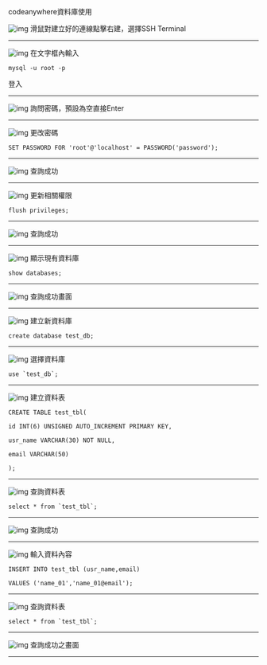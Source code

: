 codeanywhere資料庫使用

![img](img/01.png)
滑鼠對建立好的連線點擊右建，選擇SSH Terminal
***
![img](img/02.png)
在文字框內輸入

`mysql -u root -p`

登入
***
![img](img/03.png)
詢問密碼，預設為空直接Enter
***
![img](img/04.png)
更改密碼

`SET PASSWORD FOR 'root'@'localhost' = PASSWORD('password');`

***
![img](img/05.png)
查詢成功
***
![img](img/06.png)
更新相關權限

`flush privileges;`

***
![img](img/07.png)
查詢成功
***
![img](img/08.png)
顯示現有資料庫

`show databases;`

***
![img](img/09.png)
查詢成功畫面
***
![img](img/10.png)
建立新資料庫

`create database test_db;`

***
![img](img/11.png)
選擇資料庫

``use `test_db`;``

***
![img](img/12.png)
建立資料表

`CREATE TABLE test_tbl(`

`id INT(6) UNSIGNED AUTO_INCREMENT PRIMARY KEY,`

`usr_name VARCHAR(30) NOT NULL,`

`email VARCHAR(50)`

`);`

***
![img](img/13.png)
查詢資料表

``select * from `test_tbl`;``

***
![img](img/14.png)
查詢成功
***
![img](img/15.png)
輸入資料內容

`INSERT INTO test_tbl (usr_name,email)`

`VALUES ('name_01','name_01@email');`

***
![img](img/16.png)
查詢資料表

``select * from `test_tbl`;``

***
![img](img/17.png)
查詢成功之畫面
***
